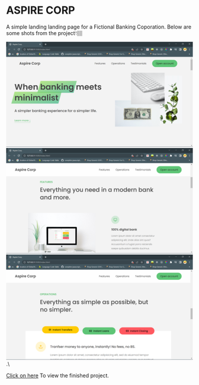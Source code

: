 <h1>ASPIRE CORP</h1>
<p>A simple landing landing page for a Fictional Banking Coporation. Below are some  shots from the project👇🏽</p>

<img src="./Screenshot (47).png"/>
<img src="./Screenshot (48).png"/>
<img src="./Screenshot (50).png"/>
.\

[Click on here](https://verdant-mandazi-e48441.netlify.app) To view the finished project.
